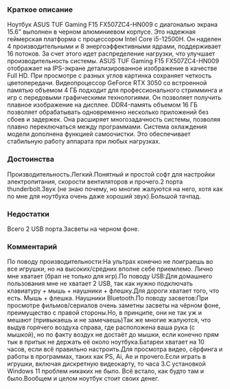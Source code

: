 ### **Краткое описание**
Ноутбук ASUS TUF Gaming F15 FX507ZC4-HN009 с диагональю экрана 15.6" выполнен в черном алюминиевом корпусе. Это надежная геймерская платформа с процессором Intel Core i5-12500H. Он наделен 4 производительными и 8 энергоэффективными ядрами, поддерживает 16 потоков. За счет этого идет распределение нагрузки, что улучшает производительность системы.  ASUS TUF Gaming F15 FX507ZC4-HN009 отображает на IPS-экране детализированное изображение в качестве Full HD. При просмотре с разных углов картинка сохраняет четкость цветопередачи. Видеопроцессор GeForce RTX 3050 со встроенной памятью объемом 4 ГБ подходит для профессионального стримминга и игр с передовыми графическими технологиями. Он позволяет получить плавное изображение на дисплее.  DDR4-память объемом 16 ГБ позволяет обрабатывать одновременно несколько приложений без сбоев и задержек. Она расширяет многозадачность системы, позволяя плавно переключаться между программами. Система охлаждения модели дополнена функцией самоочистки. Это обеспечивает стабильную работу аппарата при любых нагрузках.

### **Достоинства**
Производительность.Легкий.Понятный и простой софт для настройки электропитания, скорости вентиляторов и прочего.2 порта thunderbolt.Звук (не знаю почему, но многие жалуются на него, хотя как по мне для ноутбука очень даже хороший звук).Большой тачпад.

### **Недостатки**
Всего 2 USB порта.Засветы на черном фоне.

### **Комментарий**
По поводу производительности:На ультрах конечно не поиграешь во все игрушки, но на высоких/средних вполне себе приемлемо. Лично мне хватает (брал не только для игр).По поводу USB:Для домашнего пользования мне не хватает 2 USB, так как нужно подключать клавиатуру + мышь + наушники + флешку.Для дороги хватает того, что есть. Мышь + флешка. Наушники Bluetooth.По поводу засветов:При просмотре фильмов/сериалов очень заметны засветы на чёрном фоне, преимущество с правой стороны.Но, в принципе, они не так уж и мешают (привыкаешь и не замечаешь)Так же многие жалуются, что выдув горячего воздуха справа, где расположена ваша рука (с мышкой), но по факту воздух не достаёт до мышки, если конечно прям тык в притык не держать её около ноутбука.Батареи хватает на 10 часов, если всё правильно настроить.Для просмотра видео, сёрфинга и работы в программах, таких как PS, Ai, Ae и прочего.Если играть в игрушки, включая дискретную видеокaрту, то часа 3.С установкой Windows 11 проблем никаких не было. Всё встало, как будто там и было.Вообщем и целом ноутбук стоит своих денег.
